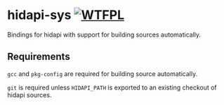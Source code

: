 hidapi-sys [![WTFPL](http://img.shields.io/badge/license-WTFPL-blue.svg)](http://www.wtfpl.net/txt/copying)
==========
Bindings for hidapi with support for building sources automatically.

Requirements
------------
`gcc` and `pkg-config` are required for building source automatically.

`git` is required unless `HIDAPI_PATH` is exported to an existing checkout of
hidapi sources.
